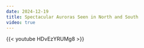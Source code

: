 ```yaml
---
date: 2024-12-19
title: Spectacular Auroras Seen in North and South
video: true
---
```



{{< youtube HDvEzYRUMg8 >}}
